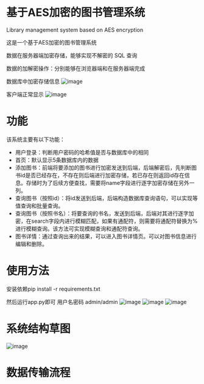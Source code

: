 # 基于AES加密的图书管理系统
Library management system based on AES encryption

这是一个基于AES加密的图书管理系统

数据在服务器端加密存储，能够实现不解密的 SQL 查询

数据的加解密操作：分别能够在浏览器端和在服务器端完成

数据库中加密存储信息
![image](https://github.com/gtqbhksl/AESLibrary/assets/113713406/e0b4f914-c13a-4c4e-812a-9f91a3d420bd)

客户端正常显示
![image](https://github.com/gtqbhksl/AESLibrary/assets/113713406/0fdc64b3-fe88-4c80-a8ed-150b9fa8e06f)

# 功能

该系统主要有以下功能：
- 用户登录：判断用户密码的哈希值是否与数据库中的相同
- 首页：默认显示5条数据库内的数据
- 添加图书：前端将要添加的图书进行加密发送到后端，后端解密后，先判断图书id是否已经存在，不存在则后端进行加密存储，若已存在则返回id存在信息。存储时为了后续方便查找，需要将name字段进行逐字加密存储在另外一列。
- 查询图书（按照id）：将id发送到后端，后端构造数据库查询语句，可以实现等值查询和批量查询。
- 查询图书（按照书名）：将要查询的书名，发送到后端，后端对其进行逐字加密，在search字段内进行模糊匹配，如果有通配符，则需要将通配符替换为%进行模糊查询。该方法可实现模糊查询和通配符查询。
- 图书详情：通过查询出来的结果，可以进入图书详情页。可以对图书信息进行编辑和删除。


# 使用方法
安装依赖pip install -r requirements.txt

然后运行app.py即可
用户名密码 admin/admin
![image](https://github.com/gtqbhksl/AESLibrary/assets/113713406/8d5b2027-b425-45f7-8876-a4680b2661a9)
![image](https://github.com/gtqbhksl/AESLibrary/assets/113713406/30d5e5dc-9042-4fed-9166-4628f00b7d8f)
![image](https://github.com/gtqbhksl/AESLibrary/assets/113713406/edf2248a-af9d-4b4d-b46b-088a848ee2ca)

# 系统结构草图

![image](https://github.com/gtqbhksl/AESLibrary/assets/113713406/591dc384-1779-449f-9832-1bb23bc78f64)

# 数据传输流程

